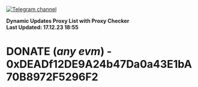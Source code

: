 [![Telegram channel](https://img.shields.io/endpoint?url=https://runkit.io/damiankrawczyk/telegram-badge/branches/master?url=https://t.me/n4z4v0d)](https://t.me/n4z4v0d) 

**Dynamic Updates Proxy List with Proxy Checker**  
**Last Updated: 17.12.23 18:55**

# DONATE (_any evm_) - 0xDEADf12DE9A24b47Da0a43E1bA70B8972F5296F2
